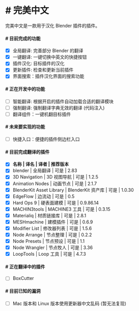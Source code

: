 # # 完美中文
完美中文是一款用于汉化 Blender 插件的插件。
#### # 目前完成的功能
- [x] 全局翻译: 完善部分 Blender 的翻译
- [x] 一键翻译: 一键切换中英文的快捷按钮
- [x] 插件汉化: 目标插件的汉化
- [x] 更新插件: 检查和更新当前插件
- [x] 界面搜索：插件汉化界面的搜索功能
#### # 正在开发中的功能
- [ ] 智能翻译: 根据开启的插件自动加载合适的翻译模块
- [ ] 强制翻译: 强制翻译字典无效的翻译 (代码注入)
- [ ] 翻译组件：一键机翻目标插件
#### # 未来要实现的功能
- [ ] 快捷入口：便捷的插件侧边栏入口
#### # 目前完成翻译的插件
- [x] **名称                     | 译名              | 译者 | 推荐版本**
- [x]   blender                  | 全局翻译          | 可是 | 2.83
- [x]   3D Navigation            | 3D 视图导航       | 可是 | 1.2.5
- [x]   Animation Nodes          | 动画节点          | 可是 | 2.1.7
- [x]   BlenderKit Asset Library | BlenderKit 资产库 | 可是 | 1.0.30
- [x]   EdgeFlow                 | 边流动            | 可是 | 0.5
- [x]   Hard Ops 9               | 硬表面建模        | 可是 | 0.9.86.14
- [x]   MACHIN3tools             | MACHINE3 工具     | 可是 | 0.3.15
- [x]   Materialiq               | 材质链接库        | 可是 | 2.8.1
- [x]   MESHmachine              | 建模插件          | 可是 | 0.6.9
- [x]   Modifier List            | 修改器列表        | 可是 | 1.5.6
- [x]   Node Arrange             | 节点整理          | 可是 | 0.2.2
- [x]   Node Presets             | 节点预设          | 可是 | 1.1
- [x]   Node Wrangler            | 节点牧人          | 可是 | 3.36
- [x]   LoopTools                | Loop 工具         | 可是 | 4.7.3
#### # 正在翻译中的插件
- [ ] BoxCutter
#### # 目前已知的漏洞
- [ ] Mac 版本和 Linux 版本使用更新器中文乱码 (暂无法复现)
